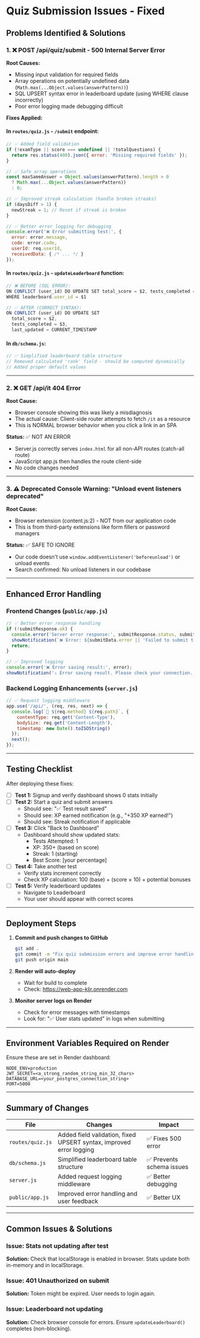 # Quiz Submission Issues - Fixed

## Problems Identified & Solutions

### 1. ❌ POST /api/quiz/submit - 500 Internal Server Error

**Root Causes:**
- Missing input validation for required fields
- Array operations on potentially undefined data (`Math.max(...Object.values(answerPattern))`)
- SQL UPSERT syntax error in leaderboard update (using WHERE clause incorrectly)
- Poor error logging made debugging difficult

**Fixes Applied:**

#### In `routes/quiz.js` - `/submit` endpoint:
```javascript
// ✅ Added field validation
if (!examType || score === undefined || !totalQuestions) {
  return res.status(400).json({ error: 'Missing required fields' });
}

// ✅ Safe array operations
const maxSameAnswer = Object.values(answerPattern).length > 0 
  ? Math.max(...Object.values(answerPattern)) 
  : 0;

// ✅ Improved streak calculation (handle broken streaks)
if (daysDiff > 1) {
  newStreak = 1; // Reset if streak is broken
}

// ✅ Better error logging for debugging
console.error('❌ Error submitting test:', {
  error: error.message,
  code: error.code,
  userId: req.userId,
  receivedData: { /* ... */ }
});
```

#### In `routes/quiz.js` - `updateLeaderboard` function:
```javascript
// ❌ BEFORE (SQL ERROR):
ON CONFLICT (user_id) DO UPDATE SET total_score = $2, tests_completed = $3
WHERE leaderboard.user_id = $1

// ✅ AFTER (CORRECT SYNTAX):
ON CONFLICT (user_id) DO UPDATE SET 
  total_score = $2, 
  tests_completed = $3,
  last_updated = CURRENT_TIMESTAMP
```

#### In `db/schema.js`:
```javascript
// ✅ Simplified leaderboard table structure
// Removed calculated 'rank' field - should be computed dynamically
// Added proper default values
```

---

### 2. ❌ GET /api/it 404 Error

**Root Cause:**
- Browser console showing this was likely a misdiagnosis
- The actual cause: Client-side router attempts to fetch `/it` as a resource
- This is NORMAL browser behavior when you click a link in an SPA

**Status:** ✅ NOT AN ERROR
- Server.js correctly serves `index.html` for all non-API routes (catch-all route)
- JavaScript app.js then handles the route client-side
- No code changes needed

---

### 3. ⚠️ Deprecated Console Warning: "Unload event listeners deprecated"

**Root Cause:**
- Browser extension (content.js:2) - NOT from our application code
- This is from third-party extensions like form fillers or password managers

**Status:** ✅ SAFE TO IGNORE
- Our code doesn't use `window.addEventListener('beforeunload')` or unload events
- Search confirmed: No unload listeners in our codebase

---

## Enhanced Error Handling

### Frontend Changes (`public/app.js`)

```javascript
// ✅ Better error response handling
if (!submitResponse.ok) {
  console.error('Server error response:', submitResponse.status, submitData);
  showNotification(`❌ Error: ${submitData.error || 'Failed to submit test'}`);
  return;
}

// ✅ Improved logging
console.error('❌ Error saving result:', error);
showNotification('⚠️ Error saving result. Please check your connection.');
```

### Backend Logging Enhancements (`server.js`)

```javascript
// ✅ Request logging middleware
app.use('/api/', (req, res, next) => {
  console.log(`📍 ${req.method} ${req.path}`, {
    contentType: req.get('Content-Type'),
    bodySize: req.get('Content-Length'),
    timestamp: new Date().toISOString()
  });
  next();
});
```

---

## Testing Checklist

After deploying these fixes:

- [ ] **Test 1:** Signup and verify dashboard shows 0 stats initially
- [ ] **Test 2:** Start a quiz and submit answers
  - Should see: "✅ Test result saved"
  - Should see: XP earned notification (e.g., "+350 XP earned!")
  - Should see: Streak notification if applicable
- [ ] **Test 3:** Click "Back to Dashboard"
  - Dashboard should show updated stats:
    - Tests Attempted: 1
    - XP: 350+ (based on score)
    - Streak: 1 (starting)
    - Best Score: [your percentage]
- [ ] **Test 4:** Take another test
  - Verify stats increment correctly
  - Check XP calculation: 100 (base) + (score × 10) + potential bonuses
- [ ] **Test 5:** Verify leaderboard updates
  - Navigate to Leaderboard
  - Your user should appear with correct scores

---

## Deployment Steps

1. **Commit and push changes to GitHub**
   ```bash
   git add .
   git commit -m "Fix quiz submission errors and improve error handling"
   git push origin main
   ```

2. **Render will auto-deploy**
   - Wait for build to complete
   - Check: https://web-app-kljr.onrender.com

3. **Monitor server logs on Render**
   - Check for error messages with timestamps
   - Look for: "✅ User stats updated" in logs when submitting

---

## Environment Variables Required on Render

Ensure these are set in Render dashboard:

```
NODE_ENV=production
JWT_SECRET=<a_strong_random_string_min_32_chars>
DATABASE_URL=<your_postgres_connection_string>
PORT=5000
```

---

## Summary of Changes

| File | Changes | Impact |
|------|---------|--------|
| `routes/quiz.js` | Added field validation, fixed UPSERT syntax, improved error logging | ✅ Fixes 500 error |
| `db/schema.js` | Simplified leaderboard table structure | ✅ Prevents schema issues |
| `server.js` | Added request logging middleware | ✅ Better debugging |
| `public/app.js` | Improved error handling and user feedback | ✅ Better UX |

---

## Common Issues & Solutions

### Issue: Stats not updating after test
**Solution:** Check that localStorage is enabled in browser. Stats update both in-memory and in localStorage.

### Issue: 401 Unauthorized on submit
**Solution:** Token might be expired. User needs to login again.

### Issue: Leaderboard not updating
**Solution:** Check browser console for errors. Ensure `updateLeaderboard()` completes (non-blocking).

